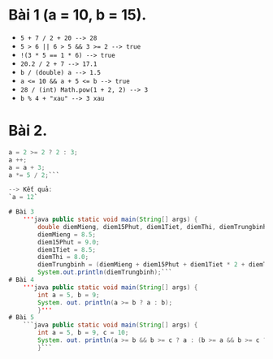 # Bài 1 (a = 10, b = 15). 
- `5 + 7 / 2 + 20 --> 28`
- `5 > 6 || 6 > 5 && 3 >= 2 --> true`
- `!(3 * 5 == 1 * 6) --> true`
- `20.2 / 2 + 7 --> 17.1`
- `b / (double) a --> 1.5`
- `a <= 10 && a + 5 <= b --> true`
- `28 / (int) Math.pow(1 + 2, 2) --> 3`
- `b % 4 + "xau" --> 3 xau`

# Bài 2. 
```java int a;
a = 2 >= 2 ? 2 : 3;
a ++;
a = a + 3;
a *= 5 / 2;```

--> Kết quả: 
`a = 12`

# Bài 3 
    '''java public static void main(String[] args) {
        double diemMieng, diem15Phut, diem1Tiet, diemThi, diemTrungbinh;
        diemMieng = 8.5;
        diem15Phut = 9.0;
        diem1Tiet = 8.5;
        diemThi = 8.0;
        diemTrungbinh = (diemMieng + diem15Phut + diem1Tiet * 2 + diemThi * 3) / 7;
        System.out.println(diemTrungbinh);``` 
# Bài 4
    '''java public static void main(String[] args) {
        int a = 5, b = 9;
        System. out. println(a >= b ? a : b);
        }'''
# Bài 5
    ```java public static void main(String[] args) {
        int a = 5, b = 9, c = 10;
        System. out. println(a >= b && b >= c ? a : (b >= a && b >= c ? b : c));
        }```
